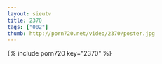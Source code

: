 ```yaml
--- 
layout: sieutv
title: 2370
tags: ["002"]
thumb: http://porn720.net/video/2370/poster.jpg
---
```

{% include porn720 key="2370" %} 
